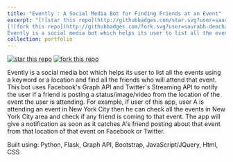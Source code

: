 ```yaml
---
title: "Evently : A Social Media Bot for Finding Friends at an Event"
excerpt: "[![star this repo](http://githubbadges.com/star.svg?user=saurabh-deochake&repo=comp-networks-project)](https://github.com/saurabh-deochake/comp-networks-project)
[![fork this repo](http://githubbadges.com/fork.svg?user=saurabh-deochake&repo=comp-networks-project)](https://github.com/saurabh-deochake/comp-networks-project/fork) <br/>
Evently is a social media bot which helps its user to list all the events using a keyword or a location and find all the friends who will attend that event.<br/><img src='/images/500x300.png'>"
collection: portfolio
---
```

 [![star this repo](http://githubbadges.com/star.svg?user=saurabh-deochake&repo=comp-networks-project)](https://github.com/saurabh-deochake/comp-networks-project)
[![fork this repo](http://githubbadges.com/fork.svg?user=saurabh-deochake&repo=comp-networks-project)](https://github.com/saurabh-deochake/comp-networks-project/fork)

Evently is a social media bot which helps its user to list all the events using a keyword or a location and find all the friends who will attend that event. This bot uses Facebook's Graph API and Twitter's Streaming API to notify the user if a friend is posting a status/image/video from the location of the event the user is attending. For example, if user of this app, user A is attending an event in New York City then he can check all the events in New York City area and check if any friend is coming to that event. The app will give a notification as soon as it catches A's friend posting about that event from that location of that event on Facebook or Twitter.

Built using: Python, Flask, Graph API, Bootstrap, JavaScript/JQuery, Html, CSS 

